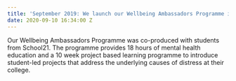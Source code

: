 ```yaml
---
title: 'September 2019: We launch our Wellbeing Ambassadors Programme in Newham Borough'
date: 2020-09-10 16:34:00 Z
---
```



Our Wellbeing Ambassadors Programme was co-produced with students from School21.  The programme provides 18 hours of mental health education and a 10 week project based learning programme to introduce student-led projects that address the underlying causes of distress at their college. 
